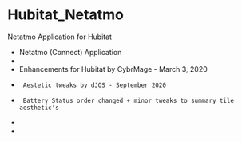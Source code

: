 # Hubitat_Netatmo
Netatmo Application for Hubitat

 *	Netatmo (Connect) Application
 *
 *	Enhancements for Hubitat by CybrMage - March 3, 2020
 *      Aestetic tweaks by dJOS - September 2020
 *      Battery Status order changed + minor tweaks to summary tile aesthetic's
 *  
 *
